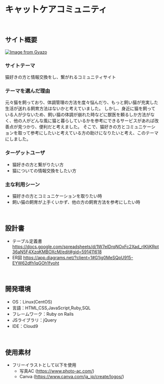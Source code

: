 # キャットケアコミュニティ
​
## サイト概要
[![Image from Gyazo](https://i.gyazo.com/a0291e873e071563f38730df680ae8df.png)](https://gyazo.com/a0291e873e071563f38730df680ae8df)
### サイトテーマ
猫好きの方と情報交換をし、繋がれるコミュニティサイト
​
### テーマを選んだ理由
元々猫を飼っており、体調管理の方法を度々悩んだり、もっと飼い猫が充実した生活が送れる飼育方法はないかと考えていました。
しかし、身近に猫を飼っている人が少ないため、飼い猫の体調が崩れた時などに獣医を頼るしか方法がなく、他の人がどんな風に猫と暮らしているかを参考にできるサービスがあれば改善点が見つかり、便利だと考えました。
そこで、猫好きの方とコミュニケーションを取って参考にしたいと考えている方の助けになりたいと考え、このテーマにしました。
​
### ターゲットユーザ
* 猫好きの方と繋がりたい方
* 猫についての情報交換をしたい方
​

### 主な利用シーン
* 猫好きの方とコミュニケーションを取りたい時
* 飼い猫の飼育が上手くいかず、他の方の飼育方法を参考にしたい時

​
## 設計書
* テーブル定義書
  https://docs.google.com/spreadsheets/d/1W7eIDrqNOxFc2Xad_rIKljKRpt36aN5F4XzqKMBOXcM/edit#gid=591411618
* ER図
  https://app.diagrams.net/?client=1#G1ig0MeSQpU915-EYW62dfh1qGOh1fvoht

​
## 開発環境
- OS：Linux(CentOS)
- 言語：HTML,CSS,JavaScript,Ruby,SQL
- フレームワーク：Ruby on Rails
- JSライブラリ：jQuery
- IDE：Cloud9

​
## 使用素材
* フリーイラストとして以下を使用
  - 写真AC (https://www.photo-ac.com/)
  - Canva (https://www.canva.com/ja_jp/create/logos/)

